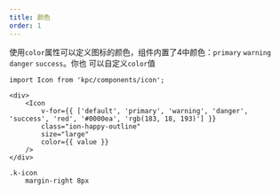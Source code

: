 ```yaml
---
title: 颜色 
order: 1
---
```


使用`color`属性可以定义图标的颜色，组件内置了4中颜色：`primary` `warning` `danger` `success`。你也
可以自定义`color`值

```vdt
import Icon from 'kpc/components/icon';

<div>
    <Icon 
        v-for={{ ['default', 'primary', 'warning', 'danger', 'success', 'red', '#0000ea', 'rgb(183, 18, 193)'] }}
        class="ion-happy-outline" 
        size="large"
        color={{ value }}
    />
</div>
```

```styl
.k-icon
    margin-right 8px
```
